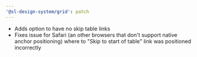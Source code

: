 ```yaml
---
'@sl-design-system/grid': patch
---
```


- Adds option to have no skip table links
- Fixes issue for Safari (an other browsers that don't support native anchor positioning) where to "Skip to start of table" link was positioned incorrectly
